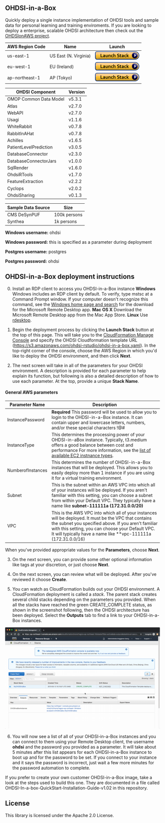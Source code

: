 ## OHDSI-in-a-Box

Quickly deploy a single instance implementation of OHDSI tools and sample data for personal learning and training enviroments.  If you are looking to deploy a enterprise, scalable OHDSI architecture then check out the [OHDSIonAWS project](https://github.com/OHDSI/OHDSIonAWS).  

| AWS Region Code | Name | Launch |
| --- | --- | --- 
| us-east-1 |US East (N. Virginia)| [![cloudformation-launch-stack](images/cloudformation-launch-stack.png)](https://console.aws.amazon.com/cloudformation/home?region=us-east-1#/stacks/new?stackName=OHDSI&templateURL=https://s3.amazonaws.com/ohdsi-rstudio/ohdsi-in-a-box.yaml) |
| eu-west-1 |EU (Ireland)| [![cloudformation-launch-stack](images/cloudformation-launch-stack.png)](https://console.aws.amazon.com/cloudformation/home?region=eu-west-1#/stacks/new?stackName=OHDSI&templateURL=https://s3.amazonaws.com/ohdsi-rstudio/ohdsi-in-a-box.yaml) |
| ap-northeast-1 |AP (Tokyo)| [![cloudformation-launch-stack](images/cloudformation-launch-stack.png)](https://console.aws.amazon.com/cloudformation/home?region=ap-northeast-1#/stacks/new?stackName=OHDSI&templateURL=https://s3.amazonaws.com/ohdsi-rstudio/ohdsi-in-a-box.yaml) |


| OHDSI Component | Version |
| --- | --- 
| OMOP Common Data Model | v5.3.1 |
| Atlas | v2.7.0 |
| WebAPI | v2.7.0 | 
| Usagi | v1.1.6 |
| WhiteRabbit | v0.7.8 |
| RabbitInAHat| v0.7.8 |
| Achilles | v1.6.5 |
| PatientLevelPrediction | v3.0.5 |
| DatabaseConnector | v2.3.0 |
| DatabaseConnectorJars | v1.0.0 |
| SqlRender | v1.6.0 |
| OhdsiRTools | v1.7.0 |
| FeatureExtraction | v2.2.2 |
| Cyclops | v2.0.2 |
| OhdsiSharing | v0.1.3 |


| Sample Data Source | Size |
| --- | --- 
| CMS DeSynPUF | 100k persons |
| Synthea | 1k persons |

**Windows username:** ohdsi

**Windows password:** this is specified as a parameter during deployment

**Postgres username:** postgres

**Postgres password:** ohdsi


## OHDSI-in-a-Box deployment instructions

0. Install an RDP client to access you OHDSI-in-a-Box instance
**Windows** Windows includes an RDP client by default. To verify, type mstsc at a Command Prompt window. If your computer doesn't recognize this command, see the [Windows home page and search](https://windows.microsoft.com/) for the download for the Microsoft Remote Desktop app.
**Mac OS X** Download the Microsoft Remote Desktop app from the Mac App Store.
**Linux** Use [rdesktop](http://www.rdesktop.org/).

1. Begin the deployment process by clicking the **Launch Stack** button at the top of this page.  This will take you to the [CloudFormation Manage Console](https://console.aws.amazon.com/cloudformation/) and specify the OHDSI Cloudformation template URL (https://s3.amazonaws.com/ohdsi-rstudio/ohdsi-in-a-box.yaml).  In the top-right corner of the console, choose the AWS Region in which you'd like to deploy the OHDSI environment, and then click **Next**. 

2. The next screen will take in all of the parameters for your OHDSI environment.  A description is provided for each parameter to help explain its function, but following is also a detailed description of how to use each parameter.  At the top, provide a unique **Stack Name**.   

#### General AWS parameters
|Parameter Name| Description|
|---------------|-----------|
| InstancePassword | **Required** This password will be used to allow you to login to the OHDSI-in-a-Box instance.  It can contain upper and lowercase letters, numbers, and/or these special characters !@# |
| InstanceType | This determines the processing power of your OHDSI-in-aBox instance.  Typically, t3.medium offers a good balance between cost and performance  For more information, see the [list of available EC2 instnance types](https://aws.amazon.com/ec2/instance-types/). |
| NumberofInstances | This determines the number of OHDSI-in-a-Box instances that will be deployed.  This allows you to easily deploy more than 1 instance if you are using it for a virtual training environment. |
| Subnet | This is the subnet within an AWS VPC into which all of your instances will be deployed.  If you aren't familiar with this setting, you can choose a subnet from within your Default VPC.  They typically have a name like **subnet-111111a (172.31.0.0/20)** |
| VPC | This is the AWS VPC into which all of your instances will be deployed.  It must be the VPC that contains the subnet you specified above.  If you aren't familiar with this setting, you can choose your Default VPC.  It will typically have a name like **vpc-111111a (172.31.0.0/16) |

When you've provided appropriate values for the **Parameters**, choose **Next**.

3. On the next screen, you can provide some other optional information like tags at your discretion, or just choose **Next**.

4. On the next screen, you can review what will be deployed.  After you've reviewed it choose **Create**.

5. You can watch as CloudFormation builds out your OHDSI environment. A CloudFormation deployment is called a *stack*. The parent stack creates several child stacks depending on the parameters you provided.  When all the stacks have reached the green CREATE_COMPLETE status, as shown in the screenshot following, then the OHDSI architecture has been deployed.  Select the **Outputs** tab to find a link to your OHDSI-in-a-Box instances.

![alt-text](images/cfn_output.gif "CloudFormation Output")

6.  You will now see a list of all of your OHDSI-in-a-Box instances and you can connect to them using your Remote Desktop client, the username **ohdsi** and the password you provided as a parameter.  It will take about 5 minutes after this list appears for each OHDSI-in-a-Box instance to boot up and for the password to be set.  If you connect to your instance and it says the password is incorrect, just wait a few more minutes for the password automation to complete.


If you prefer to create your own customer OHDSI-in-a-Box image, take a look at the steps used to build this one.  They are documented in a file called OHDSI-In-a-box-QuickStart-Installation-Guide-v1.02 in this repository.


## License

This library is licensed under the Apache 2.0 License. 
